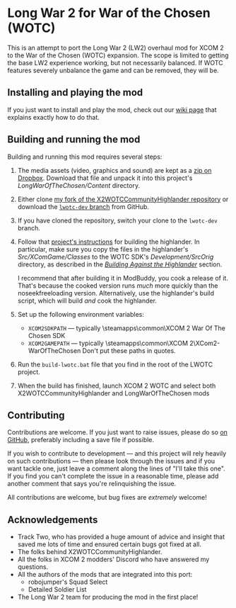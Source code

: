 # Long War 2 for War of the Chosen (WOTC)

This is an attempt to port the Long War 2 (LW2) overhaul mod for XCOM 2 to the War
of the Chosen (WOTC) expansion. The scope is limited to getting the base LW2 experience
working, but not necessarily balanced. If WOTC features severely unbalance the game and
can be removed, they will be.

## Installing and playing the mod

If you just want to install and play the mod, check out our [wiki page](https://github.com/long-war-2/lwotc/wiki/Play-testing-Long-War-2-%5BWOTC%5D) that explains exactly how to do that.

## Building and running the mod

Building and running this mod requires several steps:

 1. The media assets (video, graphics and sound) are kept as a [zip on Dropbox](https://www.dropbox.com/s/5wtqt5xjg8mde02/lwotc-content.zip?dl=0).
    Download that file and unpack it into this project's _LongWarOfTheChosen/Content_ directory.

 2. Either clone [my fork of the X2WOTCCommunityHighlander repository](https://github.com/pledbrook/X2WOTCCommunityHighlander)
    or download the [`lwotc-dev` branch](https://github.com/pledbrook/X2WOTCCommunityHighlander/archive/lwotc-dev.zip)
	from GitHub.
	
 3. If you have cloned the repository, switch your clone to the `lwotc-dev` branch.
 
 4. Follow that [project's instructions](https://github.com/pledbrook/X2WOTCCommunityHighlander/blob/lwotc-dev/README.md)
    for building the highlander. In particular, make sure you copy the files in the highlander's _Src/XComGame/Classes_ to the WOTC SDK's _Development/SrcOrig_ directory, as described in the [_Building Against the Highlander_](https://github.com/X2CommunityCore/X2WOTCCommunityHighlander/#building-against-the-highlander) section.
    
    I recommend that after building it in ModBuddy, you cook a release of it. That's because the cooked version runs _much_ more quickly than the noseekfreeloading version. Alternatively, use the highlander's build script, which will build _and_ cook the highlander.

 5. Set up the following environment variables:
    * `XCOM2SDKPATH` — typically <path to Steam>\steamapps\common\XCOM 2 War Of The Chosen SDK
    * `XCOM2GAMEPATH` — typically <path to Steam>\steamapps\common\XCOM 2\XCom2-WarOfTheChosen
    Don't put these paths in quotes.
	
 6. Run the `build-lwotc.bat` file that you find in the root of the LWOTC project.
 
 7. When the build has finished, launch XCOM 2 WOTC and select both X2WOTCCommunityHighlander and
    LongWarOfTheChosen mods

## Contributing

Contributions are welcome. If you just want to raise issues, please do so [on GitHub](https://github.com/pledbrook/lwotc/issues),
preferably including a save file if possible.

If you wish to contribute to development — and this project will rely heavily on such contributions — then please
look through the issues and if you want tackle one, just leave a comment along the lines of "I'll take this one".
If you find you can't complete the issue in a reasonable time, please add another comment that says you're relinquishing
the issue.

All contributions are welcome, but bug fixes are _extremely_ welcome!

## Acknowledgements

 * Track Two, who has provided a huge amount of advice and insight that saved me lots of time
   and ensured certain bugs got fixed at all.
 * The folks behind X2WOTCCommunityHighlander.
 * All the folks in XCOM 2 modders' Discord who have answered my questions.
 * All the authors of the mods that are integrated into this port:
   - robojumper's Squad Select
   - Detailed Soldier List
 * The Long War 2 team for producing the mod in the first place!
